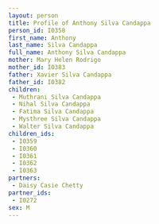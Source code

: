 ```yaml
---
layout: person
title: Profile of Anthony Silva Candappa
person_id: I0358
first_name: Anthony
last_name: Silva Candappa
full_name: Anthony Silva Candappa
mother: Mary Helen Rodrigo
mother_id: I0383
father: Xavier Silva Candappa
father_id: I0382
children:
 - Muthrani Silva Candappa
 - Nihal Silva Candappa
 - Fatima Silva Candappa
 - Mysthree Silva Candappa
 - Walter Silva Candappa
children_ids:
 - I0359
 - I0360
 - I0361
 - I0362
 - I0363
partners:
 - Daisy Casie Chetty
partner_ids:
 - I0272
sex: M
---
```


